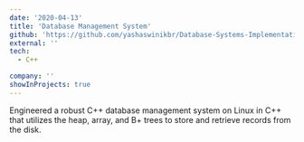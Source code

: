 ```yaml
---
date: '2020-04-13'
title: 'Database Management System'
github: 'https://github.com/yashaswinikbr/Database-Systems-Implementation.git'
external: ''
tech:
  - C++

company: ''
showInProjects: true
---
```


Engineered a robust C++ database management system on Linux in C++ that utilizes the heap, array, and B+ trees to store and retrieve records from the disk. 

